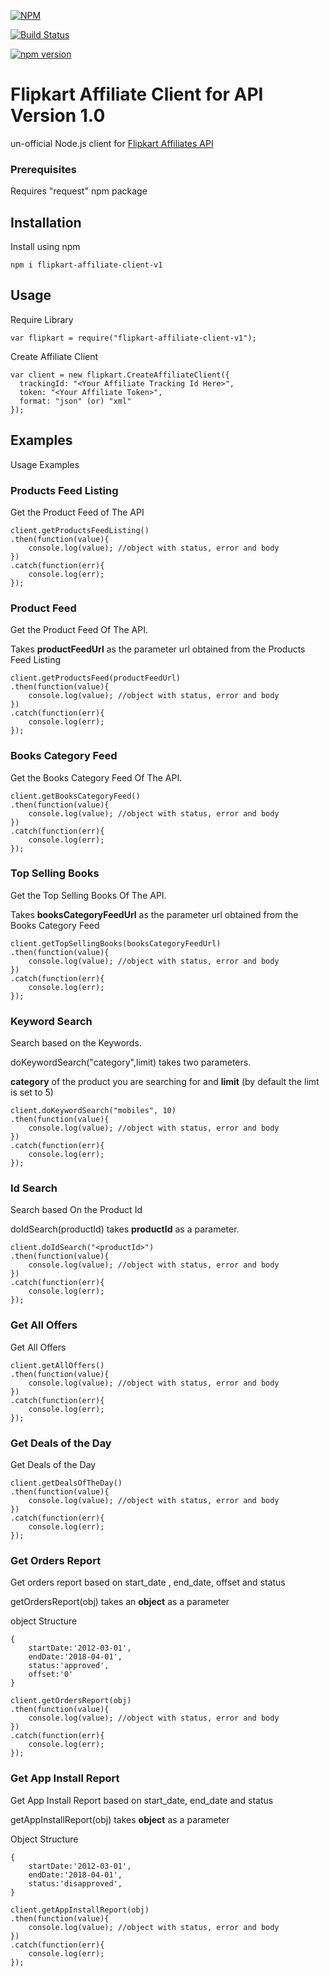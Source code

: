 [![NPM](https://nodei.co/npm/flipkart-affiliate-client-v1.png?downloads=true&downloadRank=true&stars=true)](https://nodei.co/npm/flipkart-affiliate-client-v1/)

[![Build Status](https://travis-ci.org/Chandu4221/flipkart-affiliate-client-v1.svg?branch=master)](https://travis-ci.org/Chandu4221/flipkart-affiliate-client-v1)

[![npm version](https://badge.fury.io/js/flipkart-affiliate-client-v1.svg)](https://badge.fury.io/js/flipkart-affiliate-client-v1)

# Flipkart Affiliate Client for API Version 1.0

un-official Node.js client for [Flipkart Affiliates API](https://affiliate.flipkart.com/api-docs/)

### Prerequisites

Requires "request" npm package

## Installation

Install using npm

```
npm i flipkart-affiliate-client-v1
```

## Usage

Require Library

```
var flipkart = require("flipkart-affiliate-client-v1");
```

Create Affiliate Client

```
var client = new flipkart.CreateAffiliateClient({
  trackingId: "<Your Affiliate Tracking Id Here>",
  token: "<Your Affiliate Token>",
  format: "json" (or) "xml"
});
```

## Examples

Usage Examples

### Products Feed Listing

Get the Product Feed of The API

```
client.getProductsFeedListing()
.then(function(value){
	console.log(value); //object with status, error and body
})
.catch(function(err){
	console.log(err);
});
```

### Product Feed

Get the Product Feed Of The API.

Takes **productFeedUrl** as the parameter url obtained from the Products Feed Listing

```
client.getProductsFeed(productFeedUrl)
.then(function(value){
	console.log(value); //object with status, error and body
})
.catch(function(err){
	console.log(err);
});
```

### Books Category Feed

Get the Books Category Feed Of The API.

```
client.getBooksCategoryFeed()
.then(function(value){
	console.log(value); //object with status, error and body
})
.catch(function(err){
	console.log(err);
});
```

### Top Selling Books

Get the Top Selling Books Of The API.

Takes **booksCategoryFeedUrl** as the parameter url obtained from the Books Category Feed

```
client.getTopSellingBooks(booksCategoryFeedUrl)
.then(function(value){
	console.log(value); //object with status, error and body
})
.catch(function(err){
	console.log(err);
});
```

### Keyword Search

Search based on the Keywords.

doKeywordSearch("category",limit) takes two parameters.

**category** of the product you are searching for and
**limit** (by default the limt is set to 5)

```
client.doKeywordSearch("mobiles", 10)
.then(function(value){
	console.log(value); //object with status, error and body
})
.catch(function(err){
	console.log(err);
});
```

### Id Search

Search based On the Product Id

doIdSearch(productId) takes **productId** as a parameter.

```
client.doIdSearch("<productId>")
.then(function(value){
	console.log(value); //object with status, error and body
})
.catch(function(err){
	console.log(err);
});
```

### Get All Offers

Get All Offers

```
client.getAllOffers()
.then(function(value){
	console.log(value); //object with status, error and body
})
.catch(function(err){
	console.log(err);
});
```

### Get Deals of the Day

Get Deals of the Day

```
client.getDealsOfTheDay()
.then(function(value){
	console.log(value); //object with status, error and body
})
.catch(function(err){
	console.log(err);
});
```

### Get Orders Report

Get orders report based on start_date , end_date, offset and status

getOrdersReport(obj) takes an **object** as a parameter

object Structure

```
{
	startDate:'2012-03-01',
	endDate:'2018-04-01',
	status:'approved',
	offset:'0'
}
```

```
client.getOrdersReport(obj)
.then(function(value){
	console.log(value); //object with status, error and body
})
.catch(function(err){
	console.log(err);
});
```

### Get App Install Report

Get App Install Report based on start_date, end_date and status

getAppInstallReport(obj) takes **object** as a parameter

Object Structure

```
{
	startDate:'2012-03-01',
	endDate:'2018-04-01',
	status:'disapproved',
}
```

```
client.getAppInstallReport(obj)
.then(function(value){
	console.log(value); //object with status, error and body
})
.catch(function(err){
	console.log(err);
});
```
